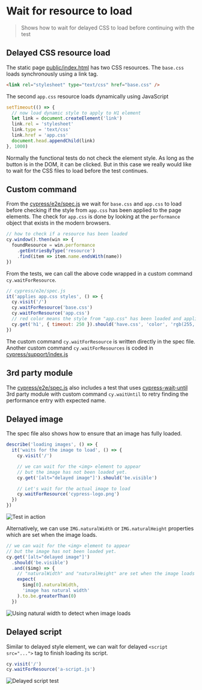 # Wait for resource to load
> Shows how to wait for delayed CSS to load before continuing with the test

## Delayed CSS resource load

The static page [public/index.html](public/index.html) has two CSS resources. The `base.css` loads synchronously using a link tag.

```html
<link rel="stylesheet" type="text/css" href="base.css" />
```

The second `app.css` resource loads dynamically using JavaScript

```js
setTimeout(() => {
  // now load dynamic style to apply to H1 element
  let link = document.createElement('link')
  link.rel = 'stylesheet'
  link.type = 'text/css'
  link.href = 'app.css'
  document.head.appendChild(link)
}, 1000)
```

Normally the functional tests do not check the element style. As long as the button is in the DOM, it can be clicked. But in this case we really would like to wait for the CSS files to load before the test continues.

## Custom command

From the [cypress/e2e/spec.js](cypress/e2e/spec.js) we wait for `base.css` and `app.css` to load before checking if the style from `app.css` has been applied to the page elements. The check for `app.css` is done by looking at the `performance` object that exists in the modern browsers.

```js
// how to check if a resource has been loaded
cy.window().then(win => {
  foundResource = win.performance
    .getEntriesByType('resource')
    .find(item => item.name.endsWith(name))
})
```

From the tests, we can call the above code wrapped in a custom command `cy.waitForResource`.

```js
// cypress/e2e/spec.js
it('applies app.css styles', () => {
  cy.visit('/')
  cy.waitForResource('base.css')
  cy.waitForResource('app.css')
  // red color means the style from "app.css" has been loaded and applied
  cy.get('h1', { timeout: 250 }).should('have.css', 'color', 'rgb(255, 0, 0)')
})
```

The custom command `cy.waitForResource` is written directly in the spec file. Another custom command `cy.waitForResources` is coded in [cypress/support/index.js](cypress/support/index.js)

## 3rd party module

The [cypress/e2e/spec.js](cypress/e2e/spec.js) also includes a test that uses [cypress-wait-until](https://github.com/NoriSte/cypress-wait-until) 3rd party module with custom command `cy.waitUntil` to retry finding the performance entry with expected name.

## Delayed image

The spec file also shows how to ensure that an image has fully loaded.

```js
describe('loading images', () => {
  it('waits for the image to load', () => {
    cy.visit('/')

    // we can wait for the <img> element to appear
    // but the image has not been loaded yet.
    cy.get('[alt="delayed image"]').should('be.visible')

    // Let's wait for the actual image to load
    cy.waitForResource('cypress-logo.png')
  })
})
```

![Test in action](images/wait-for-image.gif)

Alternatively, we can use `IMG.naturalWidth` or `IMG.naturalHeight` properties which are set when the image loads.

```js
// we can wait for the <img> element to appear
// but the image has not been loaded yet.
cy.get('[alt="delayed image"]')
  .should('be.visible')
  .and(($img) => {
    // "naturalWidth" and "naturalHeight" are set when the image loads
    expect(
      $img[0].naturalWidth,
      'image has natural width'
    ).to.be.greaterThan(0)
  })
```

![Using natural width to detect when image loads](images/natural-width.gif)

## Delayed script

Similar to delayed style element, we can wait for delayed `<script src="...">` tag to finish loading its script.

```js
cy.visit('/')
cy.waitForResource('a-script.js')
```
![Delayed script test](images/delayed-script.png)
